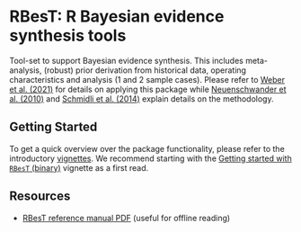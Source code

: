 # RBesT: R Bayesian evidence synthesis tools

Tool-set to support Bayesian evidence synthesis. This includes
meta-analysis, (robust) prior derivation from historical data,
operating characteristics and analysis (1 and 2 sample cases). Please
refer to [Weber et al. (2021)](https://doi.org/10.18637/jss.v100.i19)
for details on applying this package while [Neuenschwander et
al. (2010)](https://doi.org/10.1177/1740774509356002) and [Schmidli et
al. (2014)](https://doi.org/10.1111/biom.12242) explain details on the
methodology.


## Getting Started

To get a quick overview over the package functionality, please refer
to the introductory [vignettes](articles/index.html). We recommend
starting with the [Getting started with `RBesT`
(binary)](articles/introduction.html) vignette as a first read.


## Resources

- [RBesT reference manual PDF](RBesT.pdf) (useful for
  offline reading)


